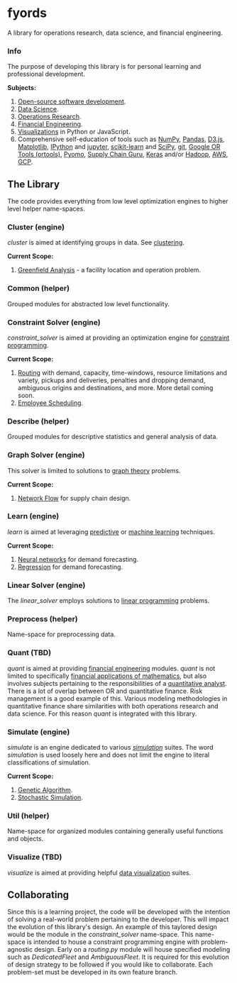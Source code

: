 # fyords
A library for operations research, data science, and financial engineering.

### Info
The purpose of developing this library is for personal learning and professional
development.

**Subjects:**

1. [Open-source software development](https://en.wikipedia.org/wiki/Open-source_software_development).
2. [Data Science](https://en.wikipedia.org/wiki/Data_science).
3. [Operations Research](https://en.wikipedia.org/wiki/Operations_research).
4. [Financial Engineering](https://en.wikipedia.org/wiki/Financial_engineering).
5. [Visualizations](https://en.wikipedia.org/wiki/Data_visualization) in Python
or JavaScript.
6. Comprehensive self-education of tools such as [NumPy](https://en.wikipedia.org/wiki/NumPy),
[Pandas](https://en.wikipedia.org/wiki/Pandas_(software)),
[D3.js](https://en.wikipedia.org/wiki/D3.js),
[Matplotlib](https://en.wikipedia.org/wiki/Matplotlib),
[IPython](https://en.wikipedia.org/wiki/IPython) and [jupyter](https://en.wikipedia.org/wiki/Project_Jupyter),
[scikit-learn](https://en.wikipedia.org/wiki/Scikit-learn) and [SciPy](https://en.wikipedia.org/wiki/SciPy),
[git](https://en.wikipedia.org/wiki/Git),
[Google OR Tools (ortools)](https://developers.google.com/optimization/),
[Pyomo](https://en.wikipedia.org/wiki/Pyomo),
[Supply Chain Guru](https://www.llamasoft.com/products/design/supply-chain-guru/),
[Keras](https://en.wikipedia.org/wiki/Keras) and/or [Hadoop](https://en.wikipedia.org/wiki/Apache_Hadoop),
[AWS](https://en.wikipedia.org/wiki/Amazon_Web_Services),
[GCP](https://en.wikipedia.org/wiki/Google_Cloud_Platform).


## The Library
The code provides everything from low level optimization engines to higher level
helper name-spaces.

### Cluster (engine)
*cluster* is aimed at identifying groups in data. See
[clustering](https://en.wikipedia.org/wiki/Cluster_analysis).

**Current Scope:**

1. [Greenfield Analysis](http://supplychaindetective.com/2017/08/12/network-strategy-part-1-greenfield-analysis/) -
a facility location and operation problem.

### Common (helper)
Grouped modules for abstracted low level functionality.

### Constraint Solver (engine)
*constraint_solver* is aimed at providing an optimization engine for
[constraint programming](https://en.wikipedia.org/wiki/Constraint_programming).

**Current Scope:**

1. [Routing](https://en.wikipedia.org/wiki/Vehicle_routing_problem) with demand,
capacity, time-windows, resource limitations and variety, pickups and
deliveries, penalties and dropping demand, ambiguous origins and destinations,
and more. More detail coming soon.
2. [Employee Scheduling](https://developers.google.com/optimization/scheduling/employee_scheduling).

### Describe (helper)
Grouped modules for descriptive statistics and general analysis of data.

### Graph Solver (engine)
This solver is limited to solutions to
[graph theory](https://en.wikipedia.org/wiki/Graph_theory) problems.

**Current Scope:**

1. [Network Flow](https://en.wikipedia.org/wiki/Flow_network) for supply chain
design.

### Learn (engine)
*learn* is aimed at leveraging [predictive](https://en.wikipedia.org/wiki/Predictive_analytics)
or [machine learning](https://en.wikipedia.org/wiki/Machine_learning)
techniques.

**Current Scope:**

1. [Neural networks](https://en.wikipedia.org/wiki/Artificial_neural_network)
for demand forecasting.
2. [Regression](https://en.wikipedia.org/wiki/Regression_analysis) for demand
forecasting.


### Linear Solver (engine)
The *linear_solver* employs solutions to [linear programming](https://en.wikipedia.org/wiki/Linear_programming)
problems.

### Preprocess (helper)
Name-space for preprocessing data.

### Quant (TBD)
*quant* is aimed at providing [financial engineering](https://en.wikipedia.org/wiki/Financial_engineering)
modules. *quant* is not limited to specifically [financial applications of
mathematics](https://en.wikipedia.org/wiki/Mathematical_finance), but also
involves subjects pertaining to the responsibilities of a [quantitative
analyst](https://en.wikipedia.org/wiki/Quantitative_analyst). There is a lot of
overlap between OR and quantitative finance. Risk management is a good example
of this. Various modeling methodologies in quantitative finance share
similarities with both operations research and data science. For this reason
*quant* is integrated with this library.

### Simulate (engine)
*simulate* is an engine dedicated to various
*[simulation](https://en.wikipedia.org/wiki/Simulation)* suites. The word
*simulation* is used loosely here and does not limit the engine to literal
classifications of simulation.

**Current Scope:**

1. [Genetic Algorithm](https://en.wikipedia.org/wiki/Genetic_algorithm).
2. [Stochastic Simulation](https://en.wikipedia.org/wiki/Stochastic_simulation).

### Util (helper)
Name-space for organized modules containing generally useful functions and
objects.

### Visualize (TBD)
*visualize* is aimed at providing helpful [data visualization](https://en.wikipedia.org/wiki/Data_visualization)
suites.

## Collaborating
Since this is a learning project, the code will be developed with the
intention of solving a real-world problem pertaining to the developer. This
will impact the evolution of this library's design. An example of this taylored
design would be the module in the *constraint_solver* name-space. This
name-space is intended to house a constraint programming engine with
problem-agnostic design. Early on a *routing.py* module will house specified
modeling such as *DedicatedFleet* and *AmbiguousFleet*. It is required for this
evolution of design strategy to be followed if you would like to collaborate.
Each problem-set must be developed in its own feature branch.
